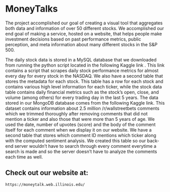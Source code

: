 # MoneyTalks
The project accomplished our goal of creating a visual tool that aggregates both data and information of over 50 different stocks. We accomplished our end goal of making a service, hosted on a website, that helps people make investment decisions based on past performance metrics, public perception, and meta information about many different stocks in the S&amp;P 500.

The daily stock data is stored in a MySQL database that we downloaded from running the python script located in the following Kaggle link . This link contains a script that scrapes daily stock performance metrics for almost every day for every stock in the NASDAQ. We also have a second table that stores the metadata for each stock. This table has a row for each stock and contains various high level information for each ticker, while the stock data table contains daily financial metrics such as the stock’s open, close, and volume (among others) for every trading day in the last 5 years. 
The data stored in our MongoDB database comes from the following Kaggle link.
This dataset contains information about 2.5 million /r/wallstreetbets comments which we trimmed thoroughly after removing comments that did not mention a ticker and also those that were more than 5 years of age. We used the date, number of upvotes (score) and the body of the comment itself for each comment when we display it on our website. We have a second table that stores which comment ID mentions which ticker along with the computed sentiment analysis. We created this table so our back-end server wouldn’t have to search through every comment everytime a search is made and so the server doesn’t have to analyze the comments each time as well. 


<h2>Check out our website at:</h2>

```
https://moneytalk.web.illinois.edu/
```
